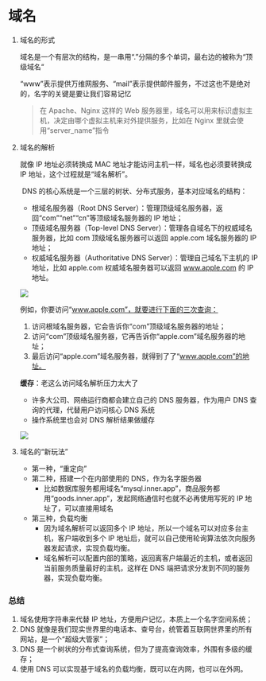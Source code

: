 # 域名



1. 域名的形式

   域名是一个有层次的结构，是一串用“.”分隔的多个单词，最右边的被称为“顶级域名“

   “www”表示提供万维网服务、“mail”表示提供邮件服务，不过这也不是绝对的，名字的关键是要让我们容易记忆

   > 在 Apache、Nginx 这样的 Web 服务器里，域名可以用来标识虚拟主机，决定由哪个虚拟主机来对外提供服务，比如在 Nginx 里就会使用“server_name”指令



2. 域名的解析

   就像 IP 地址必须转换成 MAC 地址才能访问主机一样，域名也必须要转换成 IP 地址，这个过程就是“域名解析”。

   ​	DNS 的核心系统是一个三层的树状、分布式服务，基本对应域名的结构：

   - 根域名服务器（Root DNS Server）：管理顶级域名服务器，返回“com”“net”“cn”等顶级域名服务器的 IP 地址；
   - 顶级域名服务器（Top-level DNS Server）：管理各自域名下的权威域名服务器，比如 com 顶级域名服务器可以返回 apple.com 域名服务器的 IP 地址；
   - 权威域名服务器（Authoritative DNS Server）：管理自己域名下主机的 IP 地址，比如 apple.com 权威域名服务器可以返回 www.apple.com 的 IP 地址。

   ![](https://static001.geekbang.org/resource/image/6b/f2/6b020454987543efdd1cf6ddec784bf2.png)

   例如，你要访问“www.apple.com”，就要进行下面的三次查询：

   1. 访问根域名服务器，它会告诉你“com”顶级域名服务器的地址；
   2. 访问“com”顶级域名服务器，它再告诉你“apple.com”域名服务器的地址；
   3. 最后访问“apple.com”域名服务器，就得到了了“www.apple.com”的地址。

   **缓存**：老这么访问域名解析压力太大了

   - 许多大公司、网络运行商都会建立自己的 DNS 服务器，作为用户 DNS 查询的代理，代替用户访问核心 DNS 系统
   - 操作系统里也会对 DNS 解析结果做缓存

   ![](https://static001.geekbang.org/resource/image/e5/ac/e51df3245609880641043af65bba94ac.png)



3. 域名的“新玩法”
   - 第一种，“重定向”
   - 第二种，搭建一个在内部使用的 DNS，作为名字服务器
     - 比如数据库服务都用域名“mysql.inner.app”，商品服务都用“goods.inner.app”，发起网络通信时也就不必再使用写死的 IP 地址了，可以直接用域名
   - 第三种，负载均衡
     - 因为域名解析可以返回多个 IP 地址，所以一个域名可以对应多台主机，客户端收到多个 IP 地址后，就可以自己使用轮询算法依次向服务器发起请求，实现负载均衡。
     - 域名解析可以配置内部的策略，返回离客户端最近的主机，或者返回当前服务质量最好的主机，这样在 DNS 端把请求分发到不同的服务器，实现负载均衡。





### 总结

1. 域名使用字符串来代替 IP 地址，方便用户记忆，本质上一个名字空间系统；
2. DNS 就像是我们现实世界里的电话本、查号台，统管着互联网世界里的所有网站，是一个“超级大管家”；
3. DNS 是一个树状的分布式查询系统，但为了提高查询效率，外围有多级的缓存；
4. 使用 DNS 可以实现基于域名的负载均衡，既可以在内网，也可以在外网。













